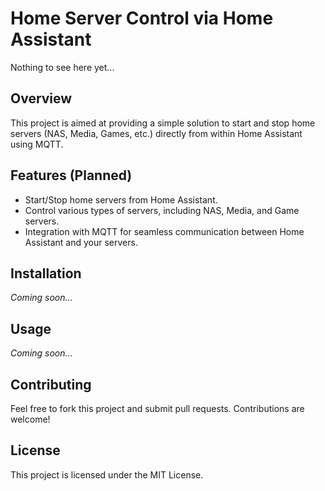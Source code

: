 # Home Server Control via Home Assistant

Nothing to see here yet...

## Overview

This project is aimed at providing a simple solution to start and stop home servers (NAS, Media, Games, etc.) directly from within Home Assistant using MQTT.

## Features (Planned)
- Start/Stop home servers from Home Assistant.
- Control various types of servers, including NAS, Media, and Game servers.
- Integration with MQTT for seamless communication between Home Assistant and your servers.

## Installation

_Coming soon..._

## Usage

_Coming soon..._

## Contributing

Feel free to fork this project and submit pull requests. Contributions are welcome!

## License

This project is licensed under the MIT License.
